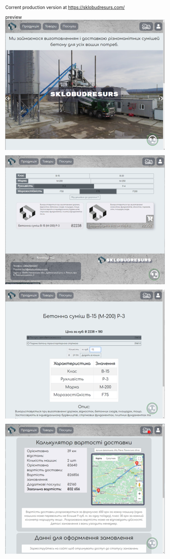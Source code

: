 Corrent production version at https://sklobudresurs.com/

preview
![alt main page](./git_res/main.png)

![alt product list](./git_res/prods.png)

![alt product details](./git_res/deets.png)

![alt confirm order](./git_res/order.png)